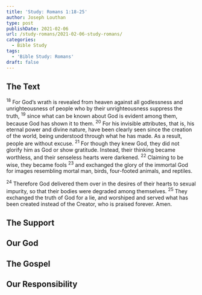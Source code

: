 ```yaml
---
title: 'Study: Romans 1:18-25'
author: Joseph Louthan
type: post
publishDate: 2021-02-06
url: /study-romans/2021-02-06-study-romans/
categories:
  - Bible Study
tags:
  - 'Bible Study: Romans'
draft: false
---
```

## The Text

<sup>18</sup> For God’s wrath is revealed from heaven against all godlessness and unrighteousness of people who by their unrighteousness suppress the truth, <sup>19</sup> since what can be known about God is evident among them, because God has shown it to them. <sup>20</sup> For his invisible attributes, that is, his eternal power and divine nature, have been clearly seen since the creation of the world, being understood through what he has made. As a result, people are without excuse. <sup>21</sup> For though they knew God, they did not glorify him as God or show gratitude. Instead, their thinking became worthless, and their senseless hearts were darkened. <sup>22</sup> Claiming to be wise, they became fools <sup>23</sup> and exchanged the glory of the immortal God for images resembling mortal man, birds, four-footed animals, and reptiles.

<sup>24</sup> Therefore God delivered them over in the desires of their hearts to sexual impurity, so that their bodies were degraded among themselves. <sup>25</sup> They exchanged the truth of God for a lie, and worshiped and served what has been created instead of the Creator, who is praised forever. Amen.

## The Support

## Our God

## The Gospel

## Our Responsibility


